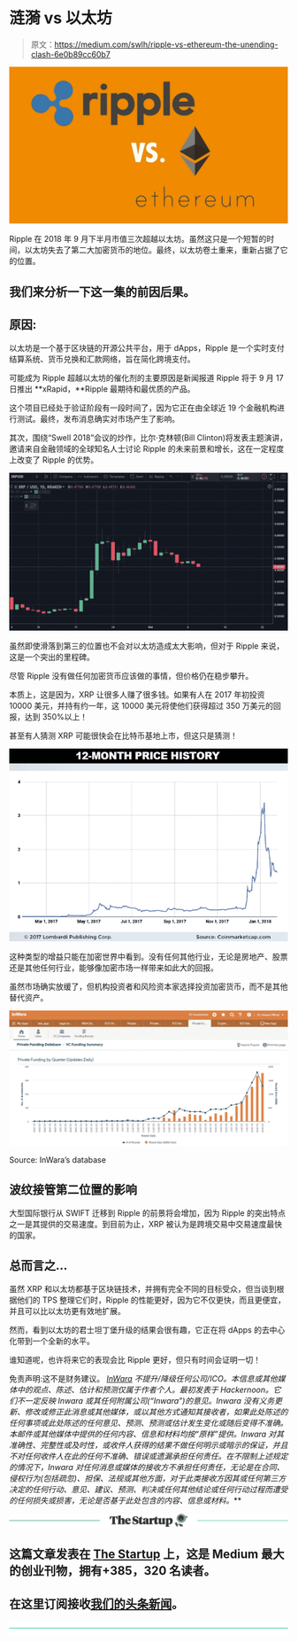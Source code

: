 # 涟漪 vs 以太坊

> 原文：<https://medium.com/swlh/ripple-vs-ethereum-the-unending-clash-6e0b89cc60b7>

[![](img/500ec45c263ca53789b6f43ee8e9aa5b.png)](http://www.inwara.com/?utm_source=startup&utm_medium=startup&utm_campaign=ripplethstartup)

Ripple 在 2018 年 9 月下半月市值三次超越以太坊。虽然这只是一个短暂的时间，以太坊失去了第二大加密货币的地位。最终，以太坊卷土重来，重新占据了它的位置。

## 我们来分析一下这一集的前因后果。

## 原因:

以太坊是一个基于区块链的开源公共平台，用于 dApps，Ripple 是一个实时支付结算系统、货币兑换和汇款网络，旨在简化跨境支付。

可能成为 Ripple 超越以太坊的催化剂的主要原因是新闻报道 Ripple 将于 9 月 17 日推出 **xRapid，**Ripple 最期待和最优质的产品。

这个项目已经处于验证阶段有一段时间了，因为它正在由全球近 19 个金融机构进行测试。最终，发布消息确实对市场产生了影响。

其次，围绕“Swell 2018”会议的炒作，比尔·克林顿(Bill Clinton)将发表主题演讲，邀请来自金融领域的全球知名人士讨论 Ripple 的未来前景和增长，这在一定程度上改变了 Ripple 的优势。

[![](img/32e45d2636d885c43ea6e35ed4d6d982.png)](https://in.tradingview.com/)

虽然即使滑落到第三的位置也不会对以太坊造成太大影响，但对于 Ripple 来说，这是一个突出的里程碑。

尽管 Ripple 没有做任何加密货币应该做的事情，但价格仍在稳步攀升。

本质上，这是因为，XRP 让很多人赚了很多钱。如果有人在 2017 年初投资 10000 美元，并持有约一年，这 10000 美元将使他们获得超过 350 万美元的回报，达到 350%以上！

甚至有人猜测 XRP 可能很快会在比特币基地上市，但这只是猜测！

[![](img/cf0e3a2523bd9a625c9227c2525ff545.png)](http://www.inwara.com/?utm_source=startup&utm_medium=startup&utm_campaign=ripplethstartup)

这种类型的增益只能在加密世界中看到。没有任何其他行业，无论是房地产、股票还是其他任何行业，能够像加密市场一样带来如此大的回报。

虽然市场确实放缓了，但机构投资者和风险资本家选择投资加密货币，而不是其他替代资产。

[![](img/bf4a7566a785eb0cfb72dbb07fb760ec.png)](http://www.inwara.com/?utm_source=startup&utm_medium=startup&utm_campaign=ripplethstartup)

Source: InWara’s database

## 波纹接管第二位置的影响

大型国际银行从 SWIFT 迁移到 Ripple 的前景将会增加，因为 Ripple 的突出特点之一是其提供的交易速度。到目前为止，XRP 被认为是跨境交易中交易速度最快的国家。

## 总而言之…

虽然 XRP 和以太坊都基于区块链技术，并拥有完全不同的目标受众，但当谈到根据他们的 TPS 整理它们时，Ripple 的性能更好，因为它不仅更快，而且更便宜，并且可以比以太坊更有效地扩展。

然而，看到以太坊的君士坦丁堡升级的结果会很有趣，它正在将 dApps 的去中心化带到一个全新的水平。

谁知道呢，也许将来它的表现会比 Ripple 更好，但只有时间会证明一切！

免责声明:这不是财务建议。 [*InWara*](http://www.inwara.com/?utm_source=startup&utm_medium=startup&utm_campaign=ripplethstartup) *不提升/降级任何公司/ICO。本信息或其他媒体中的观点、陈述、估计和预测仅属于作者个人。最初发表于 Hackernoon。它们不一定反映 Inwara 或其任何附属公司(“Inwara”)的意见。Inwara 没有义务更新、修改或修正此消息或其他媒体，或以其他方式通知其接收者，如果此处陈述的任何事项或此处陈述的任何意见、预测、预测或估计发生变化或随后变得不准确。本邮件或其他媒体中提供的任何内容、信息和材料均按“原样”提供。Inwara 对其准确性、完整性或及时性，或收件人获得的结果不做任何明示或暗示的保证，并且不对任何收件人在此的任何不准确、错误或遗漏承担任何责任。在不限制上述规定的情况下，Inwara 对任何消息或媒体的接收方不承担任何责任，无论是在合同、侵权行为(包括疏忽)、担保、法规或其他方面，对于此类接收方因其或任何第三方决定的任何行动、意见、建议、预测、判决或任何其他结论或任何行动过程而遭受的任何损失或损害，无论是否基于此处包含的内容、信息或材料。***

[![](img/308a8d84fb9b2fab43d66c117fcc4bb4.png)](https://medium.com/swlh)

## 这篇文章发表在 [The Startup](https://medium.com/swlh) 上，这是 Medium 最大的创业刊物，拥有+385，320 名读者。

## 在这里订阅接收[我们的头条新闻](http://growthsupply.com/the-startup-newsletter/)。

[![](img/b0164736ea17a63403e660de5dedf91a.png)](https://medium.com/swlh)